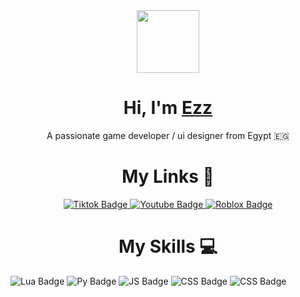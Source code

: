 <div id="header" align="center">
  <img src="https://media.giphy.com/media/v1.Y2lkPWVjZjA1ZTQ3Mnp2MjR3NWhubDN3bmgycXg1ZXA5dXQyZ2s2Yjg5NWd2ZmZ1d29sNyZlcD12MV9zdGlja2Vyc19zZWFyY2gmY3Q9cw/6KirhLJyR7oMcwgJQk/giphy.gif" width="100"/>
</div>

<div align="center">
  <h1 align="center">Hi, I'm <a href="https://portfolio-steel-six-81.vercel.app/">Ezz</a></h1>
    <p>A passionate game developer / ui designer from Egypt 🇪🇬</p>
</div>
  <h1 align="center">My Links 📎</h1>

<div align="center" id="badges">
  <a href="https://www.tiktok.com/@ezz_xzy?lang=en">
    <img src="https://img.shields.io/badge/Tiktok-black?style=for-the-badge&logo=tiktok&logoColor=white" alt="Tiktok Badge"/>
  </a>
  <a href="https://www.youtube.com/@zeezoaintbald">
    <img src="https://img.shields.io/badge/YouTube-red?style=for-the-badge&logo=youtube&logoColor=white" alt="Youtube Badge"/>
  </a>
  <a href="https://www.roblox.com/users/1420986623/profile">
    <img src="https://img.shields.io/badge/Roblox-blue?style=for-the-badge&logo=roblox&logoColor=white" alt="Roblox Badge"/>
  </a>
</div>

<h1 align="center">My Skills 💻</h1>
<img src="https://img.shields.io/badge/lua-white?style=for-the-badge&logo=lua&logoColor=blue" alt="Lua Badge"/>
<img src="https://img.shields.io/badge/python-white?style=for-the-badge&logo=python&logoColor=blue" alt="Py Badge"/>
<img src="https://img.shields.io/badge/javascript-white?style=for-the-badge&logo=javascript&logoColor=yellow" alt="JS Badge"/>
<img src="https://img.shields.io/badge/CSS-white?style=for-the-badge&logo=css&logoColor=blue" alt="CSS Badge"/>
<img src="https://img.shields.io/badge/HTML-white?style=for-the-badge&logo=html5&logoColor=orange" alt="CSS Badge"/>
